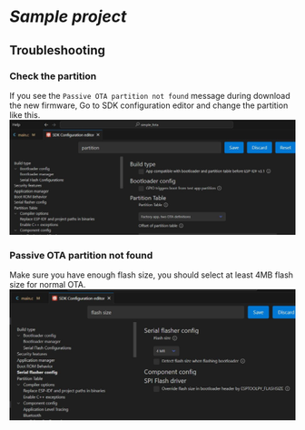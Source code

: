 # _Sample project_


## Troubleshooting

### Check the partition
If you see the `Passive OTA partition not found` message during download the new firmware, Go to SDK configuration editor and change the partition like this.
![ESP IDF OTA Partition](img/idf-ota-partition.JPG)

### Passive OTA partition not found
Make sure you have enough flash size, you should select at least 4MB flash size for normal OTA.
![ESP IDF Flash size](img/idf-flashsize.JPG)
